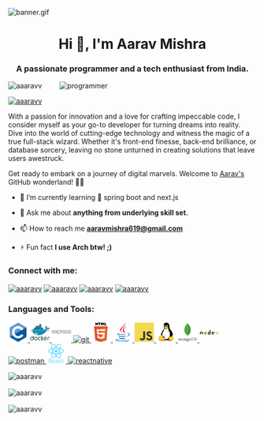![banner.gif](./octocat.gif)

<h1 align="center">Hi 👋, I'm Aarav Mishra</h1>
<h3 align="center">A passionate programmer and a tech enthusiast from India.</h3>
<img align="right" width="400" alt="programmer" src="https://miro.medium.com/max/1360/0*7Q3yvSIv_t0ioJ-Z.gif">

<p align="left"> <img src="https://komarev.com/ghpvc/?username=aaaravv&label=Profile%20views&color=0e75b6&style=flat" alt="aaaravv" /> </p>

<!-- <p align="left"> <a href="https://github.com/ryo-ma/github-profile-trophy"><img src="https://github-profile-trophy.vercel.app/?username=aaaravv" alt="aaaravv" /></a> </p> -->

<p align="left"> <a href="https://twitter.com/aaaravv" target="blank"><img src="https://img.shields.io/twitter/follow/aaaravv?logo=twitter&style=for-the-badge" alt="aaaravv" /></a> </p>

With a passion for innovation and a love for crafting impeccable code, I consider myself as your go-to developer for turning dreams into reality. Dive into the world of cutting-edge technology and witness the magic of a true full-stack wizard. Whether it's front-end finesse, back-end brilliance, or database sorcery, leaving no stone unturned in creating solutions that leave users awestruck.

Get ready to embark on a journey of digital marvels. Welcome to [Aarav's](https://github.com/aaaravv) GitHub wonderland! 🚀🌟

-   🔭 I’m currently learning 🌱 spring boot and next.js

-   💬 Ask me about **anything from underlying skill set.**

-   📫 How to reach me **aaravmishra619@gmail.com**

-   ⚡ Fun fact **I use Arch btw! ;)**

<h3 align="left">Connect with me:</h3>
<p align="left">
<a href="https://dev.to/aaaravv" target="blank"><img align="center" src="https://raw.githubusercontent.com/rahuldkjain/github-profile-readme-generator/master/src/images/icons/Social/devto.svg" alt="aaaravv" height="30" width="40" /></a>
<a href="https://twitter.com/aaaravv" target="blank"><img align="center" src="https://raw.githubusercontent.com/rahuldkjain/github-profile-readme-generator/master/src/images/icons/Social/twitter.svg" alt="aaaravv" height="30" width="40" /></a>
<a href="https://linkedin.com/in/aaaravv" target="blank"><img align="center" src="https://raw.githubusercontent.com/rahuldkjain/github-profile-readme-generator/master/src/images/icons/Social/linked-in-alt.svg" alt="aaaravv" height="30" width="40" /></a>
<a href="https://www.leetcode.com/aaaravv" target="blank"><img align="center" src="https://raw.githubusercontent.com/rahuldkjain/github-profile-readme-generator/master/src/images/icons/Social/leet-code.svg" alt="aaaravv" height="30" width="40" /></a>
</p>

<h3 align="left">Languages and Tools:</h3>
<p align="left"> <a href="https://www.cprogramming.com/" target="_blank" rel="noreferrer"> <img src="https://raw.githubusercontent.com/devicons/devicon/master/icons/c/c-original.svg" alt="c" width="40" height="40"/> </a> <a href="https://www.docker.com/" target="_blank" rel="noreferrer"> <img src="https://raw.githubusercontent.com/devicons/devicon/master/icons/docker/docker-original-wordmark.svg" alt="docker" width="40" height="40"/> </a> <a href="https://expressjs.com" target="_blank" rel="noreferrer"> <img src="https://raw.githubusercontent.com/devicons/devicon/master/icons/express/express-original-wordmark.svg" alt="express" width="40" height="40"/> </a> <a href="https://git-scm.com/" target="_blank" rel="noreferrer"> <img src="https://www.vectorlogo.zone/logos/git-scm/git-scm-icon.svg" alt="git" width="40" height="40"/> </a> <a href="https://www.w3.org/html/" target="_blank" rel="noreferrer"> <img src="https://raw.githubusercontent.com/devicons/devicon/master/icons/html5/html5-original-wordmark.svg" alt="html5" width="40" height="40"/> </a> <a href="https://www.java.com" target="_blank" rel="noreferrer"> <img src="https://raw.githubusercontent.com/devicons/devicon/master/icons/java/java-original.svg" alt="java" width="40" height="40"/> </a> <a href="https://developer.mozilla.org/en-US/docs/Web/JavaScript" target="_blank" rel="noreferrer"> <img src="https://raw.githubusercontent.com/devicons/devicon/master/icons/javascript/javascript-original.svg" alt="javascript" width="40" height="40"/> </a> <a href="https://www.linux.org/" target="_blank" rel="noreferrer"> <img src="https://raw.githubusercontent.com/devicons/devicon/master/icons/linux/linux-original.svg" alt="linux" width="40" height="40"/> </a> <a href="https://www.mongodb.com/" target="_blank" rel="noreferrer"> <img src="https://raw.githubusercontent.com/devicons/devicon/master/icons/mongodb/mongodb-original-wordmark.svg" alt="mongodb" width="40" height="40"/> </a> <a href="https://nodejs.org" target="_blank" rel="noreferrer"> <img src="https://raw.githubusercontent.com/devicons/devicon/master/icons/nodejs/nodejs-original-wordmark.svg" alt="nodejs" width="40" height="40"/> </a> <a href="https://postman.com" target="_blank" rel="noreferrer"> <img src="https://www.vectorlogo.zone/logos/getpostman/getpostman-icon.svg" alt="postman" width="40" height="40"/> </a> <a href="https://reactjs.org/" target="_blank" rel="noreferrer"> <img src="https://raw.githubusercontent.com/devicons/devicon/master/icons/react/react-original-wordmark.svg" alt="react" width="40" height="40"/> </a> <a href="https://reactnative.dev/" target="_blank" rel="noreferrer"> <img src="https://reactnative.dev/img/header_logo.svg" alt="reactnative" width="40" height="40"/> </a> </p>

<p><img align="center" src="https://github-readme-stats.vercel.app/api/top-langs?username=aaaravv&show_icons=true&locale=en&layout=compact" alt="aaaravv" /></p>

<p><img align="center" src="https://github-readme-stats.vercel.app/api?username=aaaravv&show_icons=true&locale=en" alt="aaaravv" /></p>

<p><img align="center" src="https://github-readme-streak-stats.herokuapp.com/?user=aaaravv&" alt="aaaravv" /></p>
